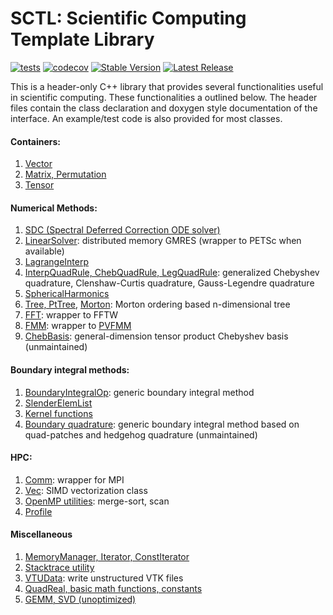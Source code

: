 # SCTL: Scientific Computing Template Library

[![tests](https://github.com/dmalhotra/SCTL/actions/workflows/build-test.yml/badge.svg)](https://github.com/dmalhotra/SCTL/actions/workflows/build-test.yml)
[![codecov](https://codecov.io/gh/dmalhotra/SCTL/branch/master/graph/badge.svg?token=UIM2RYMF6D)](https://codecov.io/gh/dmalhotra/SCTL)
[![Stable Version](https://badgen.net/github/tag/dmalhotra/SCTL)](https://github.com/dmalhotra/SCTL/tags)
[![Latest Release](https://img.shields.io/github/v/release/dmalhotra/SCTL?color=%233D9970)](https://github.com/dmalhotra/SCTL/releases)

This is a header-only C++ library that provides several functionalities useful in scientific computing.
These functionalities a outlined below.
The header files contain the class declaration and doxygen style documentation of the interface.
An example/test code is also provided for most classes.


#### Containers:
1) [Vector](include/sctl/vector.hpp)
2) [Matrix, Permutation](include/sctl/matrix.hpp)
3) [Tensor](include/sctl/tensor.hpp)


#### Numerical Methods:
1) [SDC (Spectral Deferred Correction ODE solver)](include/sctl/ode-solver.hpp)
2) [LinearSolver](include/sctl/lin-solve.hpp): distributed memory GMRES (wrapper to PETSc when available)
3) [LagrangeInterp](include/sctl/lagrange-interp.hpp)
4) [InterpQuadRule, ChebQuadRule, LegQuadRule](include/sctl/quadrule.hpp): generalized Chebyshev quadrature, Clenshaw-Curtis quadrature, Gauss-Legendre quadrature
5) [SphericalHarmonics](include/sctl/sph_harm.hpp)
6) [Tree, PtTree](include/sctl/tree.hpp), [Morton](include/sctl/morton.hpp): Morton ordering based n-dimensional tree
7) [FFT](include/sctl/fft_wrapper.hpp): wrapper to FFTW
8) [FMM](include/sctl/fmm-wrapper.hpp): wrapper to [PVFMM](http://pvfmm.org)
9) [ChebBasis](include/sctl/cheb_utils.hpp): general-dimension tensor product Chebyshev basis (unmaintained)


#### Boundary integral methods:
1) [BoundaryIntegralOp](include/sctl/boundary_integral.hpp): generic boundary integral method
2) [SlenderElemList](include/sctl/slender_element.hpp)
3) [Kernel functions](include/sctl/kernel_functions.hpp)
4) [Boundary quadrature](include/sctl/boundary_quadrature.hpp): generic boundary integral method based on quad-patches and hedgehog quadrature (unmaintained)


#### HPC:
1) [Comm](include/sctl/comm.hpp): wrapper for MPI
2) [Vec](include/sctl/vec.hpp): SIMD vectorization class
3) [OpenMP utilities](include/sctl/ompUtils.hpp): merge-sort, scan
4) [Profile](include/sctl/profile.hpp)


#### Miscellaneous
1) [MemoryManager, Iterator, ConstIterator](include/sctl/mem_mgr.hpp)
2) [Stacktrace utility](include/sctl/stacktrace.h)
3) [VTUData](include/sctl/vtudata.hpp): write unstructured VTK files
4) [QuadReal, basic math functions, constants](include/sctl/math_utils.hpp)
5) [GEMM, SVD (unoptimized)](include/sctl/mat_utils.hpp)

